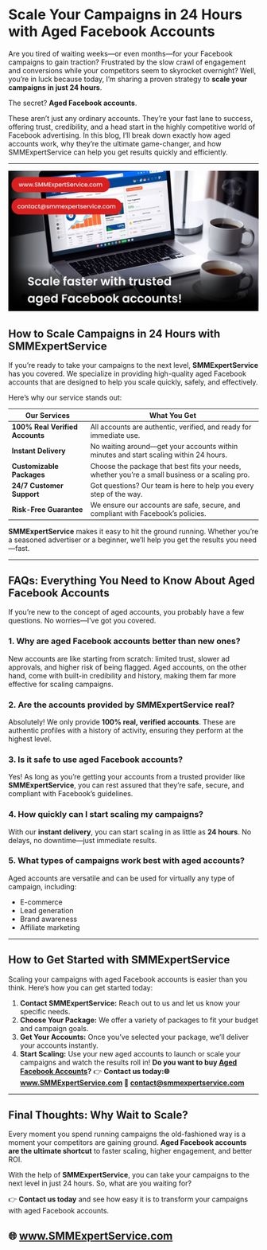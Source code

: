 # Scale Your Campaigns in 24 Hours with Aged Facebook Accounts  

Are you tired of waiting weeks—or even months—for your Facebook campaigns to gain traction? Frustrated by the slow crawl of engagement and conversions while your competitors seem to skyrocket overnight? Well, you’re in luck because today, I’m sharing a proven strategy to **scale your campaigns in just 24 hours**.  

The secret? **Aged Facebook accounts**.  

These aren’t just any ordinary accounts. They’re your fast lane to success, offering trust, credibility, and a head start in the highly competitive world of Facebook advertising. In this blog, I’ll break down exactly how aged accounts work, why they’re the ultimate game-changer, and how SMMExpertService can help you get results quickly and efficiently.  

---
![scale-faster-with-trusted-aged-facebook-accounts](https://github.com/SMMExpertService/scale-faster-with-trusted-aged-facebook-accounts/blob/5d001096a0c31e75e6ac267373a7e0bfd96922f6/scale-faster-with-trusted-aged-facebook-accounts-min%20(2).jpg)

## **How to Scale Campaigns in 24 Hours with SMMExpertService**  

If you’re ready to take your campaigns to the next level, **SMMExpertService** has you covered. We specialize in providing high-quality aged Facebook accounts that are designed to help you scale quickly, safely, and effectively.  

Here’s why our service stands out:  

| **Our Services**                  | **What You Get**                                                                                  |
|-----------------------------------|---------------------------------------------------------------------------------------------------|
| **100% Real Verified Accounts**   | All accounts are authentic, verified, and ready for immediate use.                              |
| **Instant Delivery**              | No waiting around—get your accounts within minutes and start scaling within 24 hours.           |
| **Customizable Packages**         | Choose the package that best fits your needs, whether you’re a small business or a scaling pro.  |
| **24/7 Customer Support**         | Got questions? Our team is here to help you every step of the way.                              |
| **Risk-Free Guarantee**           | We ensure our accounts are safe, secure, and compliant with Facebook’s policies.                |

**SMMExpertService** makes it easy to hit the ground running. Whether you’re a seasoned advertiser or a beginner, we’ll help you get the results you need—fast.  

---

## **FAQs: Everything You Need to Know About Aged Facebook Accounts**  

If you’re new to the concept of aged accounts, you probably have a few questions. No worries—I’ve got you covered.  

### **1. Why are aged Facebook accounts better than new ones?**  
New accounts are like starting from scratch: limited trust, slower ad approvals, and higher risk of being flagged. Aged accounts, on the other hand, come with built-in credibility and history, making them far more effective for scaling campaigns.  

### **2. Are the accounts provided by SMMExpertService real?**  
Absolutely! We only provide **100% real, verified accounts**. These are authentic profiles with a history of activity, ensuring they perform at the highest level.  

### **3. Is it safe to use aged Facebook accounts?**  
Yes! As long as you’re getting your accounts from a trusted provider like **SMMExpertService**, you can rest assured that they’re safe, secure, and compliant with Facebook’s guidelines.  

### **4. How quickly can I start scaling my campaigns?**  
With our **instant delivery**, you can start scaling in as little as **24 hours**. No delays, no downtime—just immediate results.  

### **5. What types of campaigns work best with aged accounts?**  
Aged accounts are versatile and can be used for virtually any type of campaign, including:  
- E-commerce  
- Lead generation  
- Brand awareness  
- Affiliate marketing  

---

## **How to Get Started with SMMExpertService**  

Scaling your campaigns with aged Facebook accounts is easier than you think. Here’s how you can get started today:  

1. **Contact SMMExpertService:** Reach out to us and let us know your specific needs.  
2. **Choose Your Package:** We offer a variety of packages to fit your budget and campaign goals.  
3. **Get Your Accounts:** Once you’ve selected your package, we’ll deliver your accounts instantly.  
4. **Start Scaling:** Use your new aged accounts to launch or scale your campaigns and watch the results roll in!
    **Do you want to buy [Aged Facebook Accounts](https://smmexpertservice.com/aged-facebook-accounts/)?**
👉 **Contact us today:🌐 www.SMMExpertService.com 
📧 contact@smmexpertservice.com**


---

## **Final Thoughts: Why Wait to Scale?**  

Every moment you spend running campaigns the old-fashioned way is a moment your competitors are gaining ground. **Aged Facebook accounts are the ultimate shortcut** to faster scaling, higher engagement, and better ROI.  

With the help of **SMMExpertService**, you can take your campaigns to the next level in just 24 hours. So, what are you waiting for?  

👉 **Contact us today** and see how easy it is to transform your campaigns with aged Facebook accounts.  

🌐 www.SMMExpertService.com 
--- 
